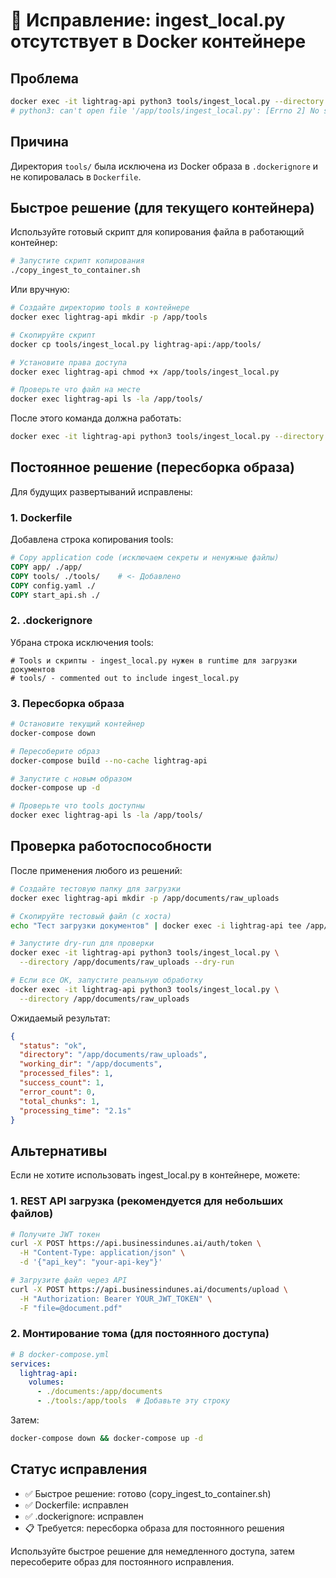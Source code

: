 # 🔧 Исправление: ingest_local.py отсутствует в Docker контейнере

## Проблема
```bash
docker exec -it lightrag-api python3 tools/ingest_local.py --directory /app/documents/raw_uploads
# python3: can't open file '/app/tools/ingest_local.py': [Errno 2] No such file or directory
```

## Причина
Директория `tools/` была исключена из Docker образа в `.dockerignore` и не копировалась в `Dockerfile`.

## Быстрое решение (для текущего контейнера)

Используйте готовый скрипт для копирования файла в работающий контейнер:

```bash
# Запустите скрипт копирования
./copy_ingest_to_container.sh
```

Или вручную:
```bash
# Создайте директорию tools в контейнере
docker exec lightrag-api mkdir -p /app/tools

# Скопируйте скрипт
docker cp tools/ingest_local.py lightrag-api:/app/tools/

# Установите права доступа
docker exec lightrag-api chmod +x /app/tools/ingest_local.py

# Проверьте что файл на месте
docker exec lightrag-api ls -la /app/tools/
```

После этого команда должна работать:
```bash
docker exec -it lightrag-api python3 tools/ingest_local.py --directory /app/documents/raw_uploads
```

## Постоянное решение (пересборка образа)

Для будущих развертываний исправлены:

### 1. Dockerfile
Добавлена строка копирования tools:
```dockerfile
# Copy application code (исключаем секреты и ненужные файлы)  
COPY app/ ./app/
COPY tools/ ./tools/    # <- Добавлено
COPY config.yaml ./
COPY start_api.sh ./
```

### 2. .dockerignore
Убрана строка исключения tools:
```dockerignore
# Tools и скрипты - ingest_local.py нужен в runtime для загрузки документов
# tools/ - commented out to include ingest_local.py
```

### 3. Пересборка образа
```bash
# Остановите текущий контейнер
docker-compose down

# Пересоберите образ
docker-compose build --no-cache lightrag-api

# Запустите с новым образом
docker-compose up -d

# Проверьте что tools доступны
docker exec lightrag-api ls -la /app/tools/
```

## Проверка работоспособности

После применения любого из решений:

```bash
# Создайте тестовую папку для загрузки
docker exec lightrag-api mkdir -p /app/documents/raw_uploads

# Скопируйте тестовый файл (с хоста)
echo "Тест загрузки документов" | docker exec -i lightrag-api tee /app/documents/raw_uploads/test.txt

# Запустите dry-run для проверки
docker exec -it lightrag-api python3 tools/ingest_local.py \
  --directory /app/documents/raw_uploads --dry-run

# Если все ОК, запустите реальную обработку
docker exec -it lightrag-api python3 tools/ingest_local.py \
  --directory /app/documents/raw_uploads
```

Ожидаемый результат:
```json
{
  "status": "ok",
  "directory": "/app/documents/raw_uploads",
  "working_dir": "/app/documents", 
  "processed_files": 1,
  "success_count": 1,
  "error_count": 0,
  "total_chunks": 1,
  "processing_time": "2.1s"
}
```

## Альтернативы

Если не хотите использовать ingest_local.py в контейнере, можете:

### 1. REST API загрузка (рекомендуется для небольших файлов)
```bash
# Получите JWT токен
curl -X POST https://api.businessindunes.ai/auth/token \
  -H "Content-Type: application/json" \
  -d '{"api_key": "your-api-key"}'

# Загрузите файл через API
curl -X POST https://api.businessindunes.ai/documents/upload \
  -H "Authorization: Bearer YOUR_JWT_TOKEN" \
  -F "file=@document.pdf"
```

### 2. Монтирование тома (для постоянного доступа)
```yaml
# В docker-compose.yml
services:
  lightrag-api:
    volumes:
      - ./documents:/app/documents
      - ./tools:/app/tools  # Добавьте эту строку
```

Затем:
```bash
docker-compose down && docker-compose up -d
```

## Статус исправления

- ✅ Быстрое решение: готово (copy_ingest_to_container.sh)
- ✅ Dockerfile: исправлен 
- ✅ .dockerignore: исправлен
- 📋 Требуется: пересборка образа для постоянного решения

Используйте быстрое решение для немедленного доступа, затем пересоберите образ для постоянного исправления.